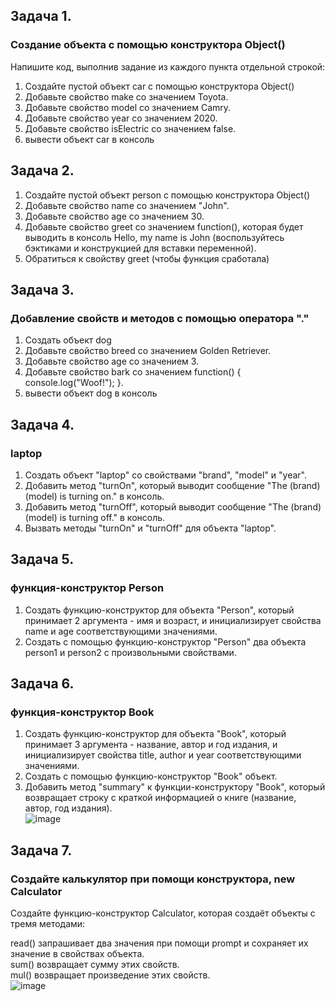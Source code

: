 ## Задача 1.   
### Создание объекта с помощью конструктора Object()  
Напишите код, выполнив задание из каждого пункта отдельной строкой:  
1. Создайте  пустой объект car с помощью конструктора Object()  
2. Добавьте свойство make со значением Toyota.  
3. Добавьте свойство model со значением Camry.  
4. Добавьте свойство year со значением 2020.  
5. Добавьте свойство isElectric со значением false.  
6. вывести объект car в консоль  

## Задача 2.  
1. Создайте  пустой объект person с помощью конструктора Object()  
2. Добавьте свойство name со значением "John".  
3. Добавьте свойство age со значением 30.  
4. Добавьте свойство greet со значением function(), которая будет выводить в консоль Hello, my name is John (воспользуйтесь бэктиками и конструкцией для вставки переменной).  
5. Обратиться к свойству greet (чтобы функция сработала)  


## Задача 3.     
###  Добавление свойств и методов с помощью оператора "."  
1. Создать объект dog   
2. Добавьте свойство breed  со значением Golden Retriever.  
3. Добавьте свойство age  со значением 3.  
4. Добавьте свойство bark  со значением function() { console.log("Woof!"); }.  
5.  вывести объект dog в консоль  

## Задача 4.     
###  laptop  
1. Создать объект "laptop" со свойствами "brand", "model" и "year".
2. Добавить метод "turnOn", который выводит сообщение "The (brand) (model) is turning on." в консоль.
3. Добавить метод "turnOff", который выводит сообщение "The (brand) (model) is turning off." в консоль.
4. Вызвать методы "turnOn" и "turnOff" для объекта "laptop".  

## Задача 5.     
###  функция-конструктор  Person  
1. Создать функцию-конструктор для объекта "Person", который принимает 2 аргумента - имя и возраст, и инициализирует свойства name и age соответствующими значениями.  
2. Создать с помощью функцию-конструктор "Person" два объекта person1 и person2 с произвольными свойствами.  

## Задача 6.     
###  функция-конструктор Book  
1. Создать функцию-конструктор для объекта "Book", который принимает 3 аргумента - название, автор и год издания, и инициализирует свойства title, author и year соответствующими значениями.  
2. Создать с помощью функцию-конструктор "Book" объект.  
3. Добавить метод "summary" к функции-конструктору "Book", который возвращает строку с краткой информацией о книге (название, автор, год издания).  
![image](https://user-images.githubusercontent.com/113675674/212529319-6c302d04-2af4-4643-ad24-8b26edb74f11.png)  

## Задача 7.     
###  Создайте калькулятор при помощи конструктора, new Calculator  
Создайте функцию-конструктор Calculator, которая создаёт объекты с тремя методами:  

read() запрашивает два значения при помощи prompt и сохраняет их значение в свойствах объекта.  
sum() возвращает сумму этих свойств.  
mul() возвращает произведение этих свойств.  
![image](https://user-images.githubusercontent.com/113675674/212529487-0e9b52f5-2897-4bfd-b6e3-e9377f975205.png)  

